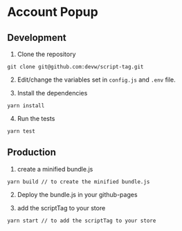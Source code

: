 # Account Popup

## Development

1. Clone the repository
```
git clone git@github.com:devw/script-tag.git 
```

2. Edit/change the variables set in `config.js` and `.env` file.

3. Install the dependencies
```
yarn install
```

4. Run the tests
```
yarn test
```



## Production

1. create a minified bundle.js
```
yarn build // to create the minified bundle.js
```

2. Deploy the bundle.js in your github-pages 

3. add the scriptTag to your store
```
yarn start // to add the scriptTag to your store 
```

